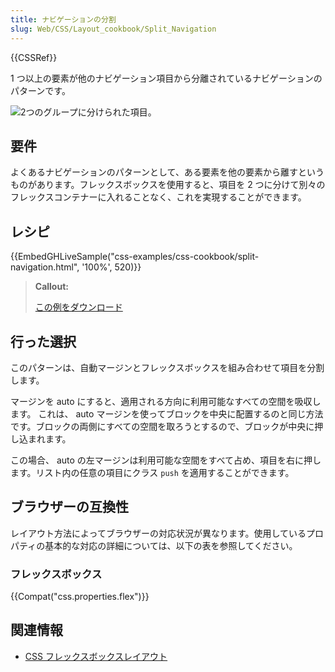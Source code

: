```yaml
---
title: ナビゲーションの分割
slug: Web/CSS/Layout_cookbook/Split_Navigation
---
```

{{CSSRef}}

1 つ以上の要素が他のナビゲーション項目から分離されているナビゲーションのパターンです。

![2つのグループに分けられた項目。](split-navigation.png)

## 要件

よくあるナビゲーションのパターンとして、ある要素を他の要素から離すというものがあります。フレックスボックスを使用すると、項目を 2 つに分けて別々のフレックスコンテナーに入れることなく、これを実現することができます。

## レシピ

{{EmbedGHLiveSample("css-examples/css-cookbook/split-navigation.html", '100%', 520)}}

> **Callout:**
>
> [この例をダウンロード](https://github.com/mdn/css-examples/blob/master/css-cookbook/split-navigation--download.html)

## 行った選択

このパターンは、自動マージンとフレックスボックスを組み合わせて項目を分割します。

マージンを auto にすると、適用される方向に利用可能なすべての空間を吸収します。 これは、 auto マージンを使ってブロックを中央に配置するのと同じ方法です。ブロックの両側にすべての空間を取ろうとするので、ブロックが中央に押し込まれます。

この場合、 auto の左マージンは利用可能な空間をすべて占め、項目を右に押します。リスト内の任意の項目にクラス `push` を適用することができます。

## ブラウザーの互換性

レイアウト方法によってブラウザーの対応状況が異なります。使用しているプロパティの基本的な対応の詳細については、以下の表を参照してください。

### フレックスボックス

{{Compat("css.properties.flex")}}

## 関連情報

- [CSS フレックスボックスレイアウト](/ja/docs/Web/CSS/CSS_Flexible_Box_Layout)
